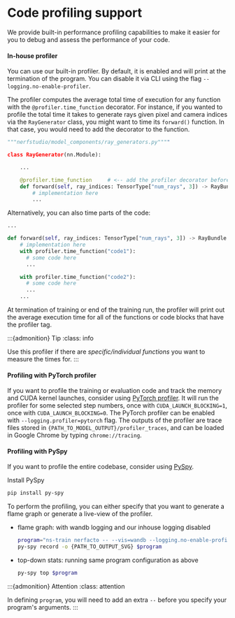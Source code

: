 # Code profiling support

We provide built-in performance profiling capabilities to make it easier for you to debug and assess the performance of your code.

#### In-house profiler

You can use our built-in profiler. By default, it is enabled and will print at the termination of the program. You can disable it via CLI using the flag `--logging.no-enable-profiler`.


The profiler computes the average total time of execution for any function with the `@profiler.time_function` decorator.
For instance, if you wanted to profile the total time it takes to generate rays given pixel and camera indices via the `RayGenerator` class, you might want to time its `forward()` function. In that case, you would need to add the decorator to the function.

```python
"""nerfstudio/model_components/ray_generators.py""""

class RayGenerator(nn.Module):

    ...

    @profiler.time_function     # <-- add the profiler decorator before the function
    def forward(self, ray_indices: TensorType["num_rays", 3]) -> RayBundle:
        # implementation here
        ...
```

Alternatively, you can also time parts of the code:
```python
...

def forward(self, ray_indices: TensorType["num_rays", 3]) -> RayBundle:
    # implementation here
    with profiler.time_function("code1"):
      # some code here
      ...

    with profiler.time_function("code2"):
      # some code here
      ...
    ...
```


At termination of training or end of the training run, the profiler will print out the average execution time for all of the functions or code blocks that have the profiler tag.

:::{admonition} Tip
:class: info

Use this profiler if there are *specific/individual functions* you want to measure the times for.
  :::


#### Profiling with PyTorch profiler

If you want to profile the training or evaluation code and track the memory and CUDA kernel launches, consider using [PyTorch profiler](https://pytorch.org/tutorials/recipes/recipes/profiler_recipe.html).
It will run the profiler for some selected step numbers, once with `CUDA_LAUNCH_BLOCKING=1`, once with `CUDA_LAUNCH_BLOCKING=0`.
The PyTorch profiler can be enabled with `--logging.profiler=pytorch` flag.
The outputs of the profiler are trace files stored in `{PATH_TO_MODEL_OUTPUT}/profiler_traces`, and can be loaded in Google Chrome by typing `chrome://tracing`.


#### Profiling with PySpy

If you want to profile the entire codebase, consider using [PySpy](https://github.com/benfred/py-spy).

Install PySpy

```bash
pip install py-spy
```

To perform the profiling, you can either specify that you want to generate a flame graph or generate a live-view of the profiler.

- flame graph: with wandb logging and our inhouse logging disabled
    ```bash
    program="ns-train nerfacto -- --vis=wandb --logging.no-enable-profiler blender-data"
    py-spy record -o {PATH_TO_OUTPUT_SVG} $program
    ```
- top-down stats: running same program configuration as above
    ```bash
    py-spy top $program
    ```
    
:::{admonition} Attention
:class: attention

In defining `program`, you will need to add an extra `--` before you specify your program's arguments.
  :::